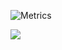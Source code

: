![Metrics](https://metrics.lecoq.io/tekken420weed)


![](https://komarev.com/ghpvc/?username=tekken420weed&label=𝙿𝚁𝙾𝙵𝙸𝙻𝙴+𝚅𝙸𝙴𝚆𝚂&color=gray)
